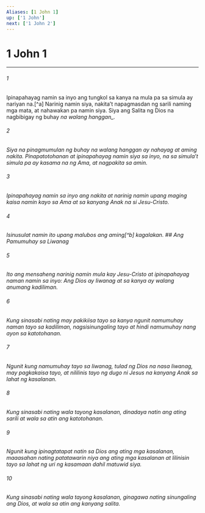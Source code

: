 ```yaml
---
Aliases: [1 John 1]
up: ['1 John']
next: ['1 John 2']
---
```

# 1 John 1

***






















###### 1 










Ipinapahayag namin sa inyo ang tungkol sa kanya na mula pa sa simula ay nariyan na.[^a] Narinig namin siya, nakitaʼt napagmasdan ng sarili naming mga mata, at nahawakan pa namin siya. Siya ang Salita ng Dios na nagbibigay ng buhay <i class="trans-change">na walang hanggan_. 





















###### 2 










Siya na pinagmumulan ng buhay na walang hanggan ay nahayag at aming nakita. Pinapatotohanan at ipinapahayag namin siya sa inyo, na sa simulaʼt simula pa ay kasama na ng Ama, at nagpakita sa amin. 





















###### 3 










Ipinapahayag namin sa inyo ang nakita at narinig namin upang maging kaisa namin kayo sa Ama at sa kanyang Anak na si Jesu-Cristo. 





















###### 4 










Isinusulat namin ito upang malubos ang aming[^b] kagalakan. ## Ang Pamumuhay sa Liwanag 





















###### 5 










Ito ang mensaheng narinig namin mula kay Jesu-Cristo at ipinapahayag naman namin sa inyo: Ang Dios ay liwanag at sa kanya ay walang anumang kadiliman. 





















###### 6 










Kung sinasabi nating may pakikiisa tayo sa kanya ngunit namumuhay naman tayo sa kadiliman, nagsisinungaling tayo at hindi namumuhay nang ayon sa katotohanan. 





















###### 7 










Ngunit kung namumuhay tayo sa liwanag, tulad ng Dios na nasa liwanag, may pagkakaisa tayo, at nililinis tayo ng dugo ni Jesus na kanyang Anak sa lahat ng kasalanan. 





















###### 8 










Kung sinasabi nating wala tayong kasalanan, dinadaya natin ang ating sarili at wala sa atin ang katotohanan. 





















###### 9 










Ngunit kung ipinagtatapat natin sa Dios ang ating mga kasalanan, maaasahan nating patatawarin niya ang ating mga kasalanan at lilinisin tayo sa lahat ng uri ng kasamaan dahil matuwid siya. 





















###### 10 










Kung sinasabi nating wala tayong kasalanan, ginagawa nating sinungaling ang Dios, at wala sa atin ang kanyang salita.
